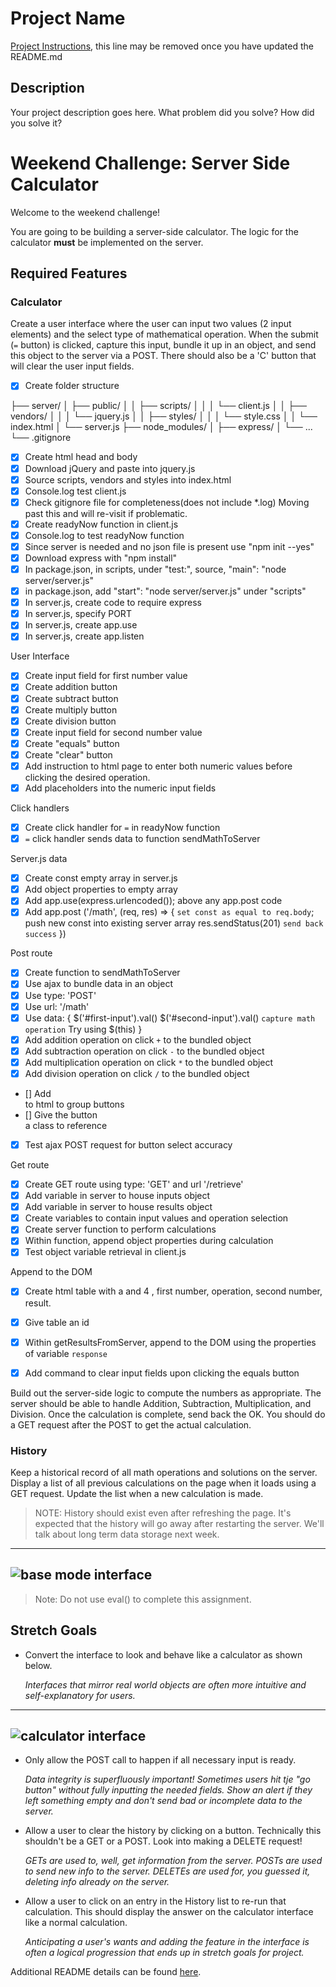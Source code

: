 # Project Name

[Project Instructions](./INSTRUCTIONS.md), this line may be removed once you have updated the README.md

## Description

Your project description goes here. What problem did you solve? How did you solve it?

# Weekend Challenge: Server Side Calculator

Welcome to the weekend challenge!

You are going to be building a server-side calculator. The logic for the calculator **must** be implemented on the server. 

## Required Features

### Calculator

Create a user interface where the user can input two values (2 input elements) and the select type of mathematical operation. When the submit (`=` button) is clicked, capture this input, bundle it up in an object, and send this object to the server via a POST. There should also be a 'C' button that will clear the user input fields.

- [x] Create folder structure 

├── server/
│   ├── public/
│   │   ├── scripts/
│   │   │   └── client.js
│   │   ├── vendors/
│   │   │   └── jquery.js
│   │   ├── styles/
│   │   │   └── style.css
│   │   └── index.html
│   └── server.js
├── node_modules/
│   ├── express/
│   └── ...
└── .gitignore

- [x] Create html head and body
- [x] Download jQuery and paste into jquery.js
- [x] Source scripts, vendors and styles into index.html
- [x] Console.log test client.js
- [x] Check gitignore file for completeness(does not include *.log) Moving past this and will re-visit if problematic.
- [x] Create readyNow function in client.js
- [x] Console.log to test readyNow function
- [x] Since server is needed and no json file is present use "npm init --yes"
- [x] Download express with "npm install"
- [x] In package.json, in scripts, under "test:", source, "main": "node server/server.js"
- [x] in package.json, add "start": "node server/server.js" under "scripts"
- [x] In server.js, create code to require express
- [x] In server.js, specify PORT
- [x] In server.js, create app.use 
- [x] In server.js, create app.listen

User Interface
- [x] Create input field for first number value
- [x] Create addition button
- [x] Create subtract button
- [x] Create multiply button
- [x] Create division button
- [x] Create input field for second number value
- [x] Create "equals" button
- [x] Create "clear" button
- [x] Add instruction to html page to enter both numeric values before clicking the desired operation. 
- [x] Add placeholders into the numeric input fields

Click handlers
- [x] Create click handler for `=` in readyNow function
- [x] `=` click handler sends data to function sendMathToServer

Server.js data
- [x] Create const empty array in server.js
- [x] Add object properties to empty array
- [x] Add app.use(express.urlencoded()); above any app.post code
- [x] Add app.post ('/math', (req, res) => {
    `set const as equal to req.body`;
    push new const into existing server array
    res.sendStatus(201) `send back success`
})

Post route
- [x] Create function to sendMathToServer
- [x] Use ajax to bundle data in an object
- [x] Use type: 'POST'
- [x] Use url: '/math'
- [x] Use data: {
    $('#first-input').val()
    $('#second-input').val()
    `capture math operation` Try using $(this)
    }
- [x] Add addition operation on click `+` to the bundled object
- [x] Add subtraction operation on click `-` to the bundled object
- [x] Add multiplication operation on click `*` to the bundled object
- [x] Add division operation on click `/` to the bundled object

- [] Add <div> to html to group buttons
- [] Give the button <div> a class to reference
- [x] Test ajax POST request for button select accuracy

Get route
- [x] Create GET route using type: 'GET' and url '/retrieve'
- [x] Add variable in server to house inputs object
- [x] Add variable in server to house results object
- [x] Create variables to contain input values and operation selection
- [x] Create server function to perform calculations
- [x] Within function, append object properties during calculation
- [x] Test object variable retrieval in client.js

Append to the DOM
- [x] Create html table with a <tr> and 4 <th>, first number, operation, second number, result.
- [x] Give table an id
- [x] Within getResultsFromServer, append <td> to the DOM using the properties of variable `response`
- [x] Add command to clear input fields upon clicking the equals button














Build out the server-side logic to compute the numbers as appropriate. The server should be able to handle Addition, Subtraction, Multiplication, and Division. Once the calculation is complete, send back the OK. You should do a GET request after the POST to get the actual calculation.

### History

Keep a historical record of all math operations and solutions on the server. Display a list of all previous calculations on the page when it loads using a GET request. Update the list when a new calculation is made.

> NOTE: History should exist even after refreshing the page. It's expected that the history will go away after restarting the server. We'll talk about long term data storage next week.

---
![base mode interface](images/baseMode.png)
---

> Note: Do not use eval() to complete this assignment.

## Stretch Goals

- Convert the interface to look and behave like a calculator as shown below.

  *Interfaces that mirror real world objects are often more intuitive and self-explanatory for users.*

---
![calculator interface](images/stretchGoal_interface.gif)
---

- Only allow the POST call to happen if all necessary input is ready.

  *Data integrity is superfluously important! Sometimes users hit tje "go button" without fully inputting the needed fields. Show an alert if they left something empty and don't send bad or incomplete data to the server.*

- Allow a user to clear the history by clicking on a button. Technically this shouldn't be a GET or a POST. Look into making a DELETE request!

  *GETs are used to, well, get information from the server. POSTs are used to send new info to the server. DELETEs are used for, you guessed it, deleting info already on the server.*

- Allow a user to click on an entry in the History list to re-run that calculation. This should display the answer on the calculator interface like a normal calculation.

  *Anticipating a user's wants and adding the feature in the interface is often a logical progression that ends up in stretch goals for project.*



Additional README details can be found [here](https://github.com/PrimeAcademy/readme-template/blob/master/README.md).
